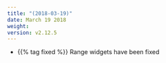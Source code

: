 ```yaml
---
title: "(2018-03-19)"
date: March 19 2018
weight:
version: v2.12.5
---
```


- {{% tag fixed %}} Range widgets have been fixed
